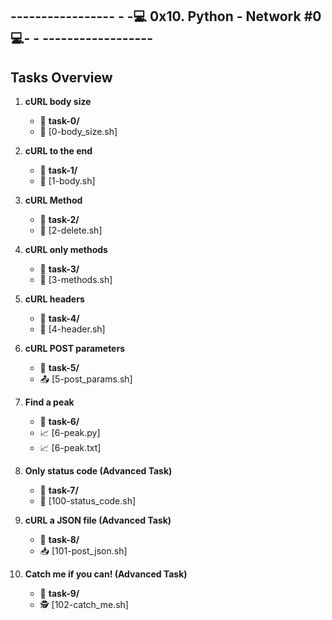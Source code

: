 ## ----------------- - -💻 0x10. Python - Network #0 💻- - ------------------

## Tasks Overview

1. **cURL body size**
   - 📂 **task-0/**
    - 🔐 [0-body_size.sh]
   
2. **cURL to the end**
   - 📂 **task-1/**
    - 🔑 [1-body.sh]
3. **cURL Method**
   - 📂 **task-2/**
    - 📛 [2-delete.sh]
4. **cURL only methods**
   - 📂 **task-3/**
    - 📜 [3-methods.sh]
5. **cURL headers**
   - 📂 **task-4/**
    - 📝 [4-header.sh]
6. **cURL POST parameters**
   - 📂 **task-5/**
    - 📤 [5-post_params.sh]
7. **Find a peak**
   - 📂 **task-6/**
    - 📈 [6-peak.py]
    - 📈 [6-peak.txt]
8. **Only status code (Advanced Task)**
   - 📂 **task-7/**
    - 💼 [100-status_code.sh]
9. **cURL a JSON file (Advanced Task)**
   - 📂 **task-8/**
    - 📥 [101-post_json.sh]
10. **Catch me if you can! (Advanced Task)**
    - 📂 **task-9/**
     - 🕵️ [102-catch_me.sh]